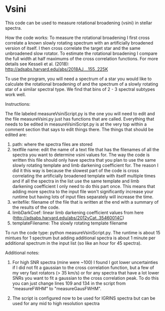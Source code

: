 # Vsini
This code can be used to measure rotational broadening (vsini) in stellar spectra. 

How the code works: To measure the rotational broadening I first cross correlate a known slowly rotating spectrum with an artificially broadened version of itself. I then cross correlate the target star and the same unbroadened slow rotator. To estimate the rotational broadening I compare the full width at half maximums of the cross correlation functions. For more details see Kesseli et al. (2018): http://adsabs.harvard.edu/abs/2018AJ....155..225K

To use the program, you will need a spectrum of a star you would like to calculate the rotational broadening of and the spectrum of a slowly rotating star of a similar spectral type. We find that bins of 2 - 3 spectral subtypes work well. 

Instructions: 

The file labeled measureVsiniScript.py is the one you will need to edit and the file measureVsini.py just has functions that are called. Everything that needs to be edited in measureVsiniScript.py is at the very top within a comment section that says to edit things there. The things that should be edited are: 
1. path: where the spectra files are stored
2. textfile name: edit the name of a text file that has the filenames of all the spectra you want to determine vsini values for. The way the code is written this file should only have spectra that you plan to use the same slowly rotating template and limb darkening coefficient for. The reason I did it this way is because the slowest part of the code is cross correlating the artificially broadened template with itself multiple times and if all the spectra in the list use the same template and limb darkening coefficient I only need to do this part once. This means that adding more spectra to the input file won't significantly increase your runtime but having lots of input files separately will increase the time. 
3. writefile: filename of the file that is written at the end with a summary of the results of the code. 
4. limbDarkCoef: linear limb darkening coefficient values from here (http://adsabs.harvard.edu/abs/2012yCat..35460014C) 
5. templateFilename: The slowly rotating template filename


To run the code type: python measureVsiniScript.py. The runtime is about 15 mintues for 1 spectrum but adding additional spectra is about 1 minute per additional spectrum in the input list (so like an hour for 45 spectra). 


Additional notes: 
1. For high SNR spectra (mine were ~100) I found I got lower uncertainties if I did not fit a gaussian to the cross correlation function, but a few of my very fast rotators (> 35 km/s) or for any spectra that have a lot lower SNRs you want to fit a gaussian to the cross correlation peak. To do this you can just change lines 109 and 134 in the script from "measureFWHM" to "measureGausFWHM". 

2. The script is configured now to be used for IGRINS spectra but can be used for any mid to high resolution spectra


